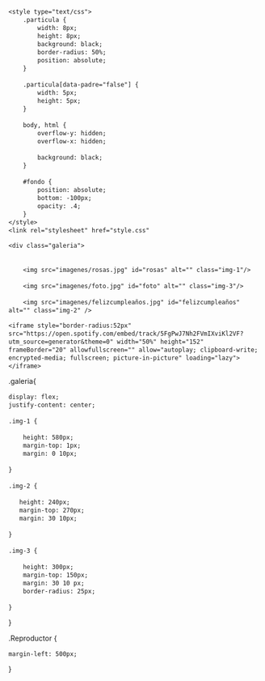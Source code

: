 
<html>
<head>
	<title>Fuegos artificiales</title>

	<style type="text/css">
		.particula {
			width: 8px;
			height: 8px;
			background: black;
			border-radius: 50%;
			position: absolute;
		}

		.particula[data-padre="false"] {
			width: 5px;
			height: 5px;
		}

		body, html {
			overflow-y: hidden;
			overflow-x: hidden;

			background: black;
		}

		#fondo {
			position: absolute;
		    bottom: -100px;
		    opacity: .4;
		}
	</style>
	<link rel="stylesheet" href="style.css"
</head>
<body>
	<!--div class="particula" data-velocidad-y="0" data-velocidad-x="0" data-padre="true" /-->

	<div class="galeria">

	
	 	<img src="imagenes/rosas.jpg" id="rosas" alt="" class="img-1"/>

		<img src="imagenes/foto.jpg" id="foto" alt="" class="img-3"/>
	
		<img src="imagenes/felizcumpleaños.jpg" id="felizcumpleaños" alt="" class="img-2" />
		
	    

</div>

<div class="Reproductor">		
	
	
	<iframe style="border-radius:52px" src="https://open.spotify.com/embed/track/5FgPwJ7Nh2FVmIXviKl2VF?utm_source=generator&theme=0" width="50%" height="152" frameBorder="20" allowfullscreen="" allow="autoplay; clipboard-write; encrypted-media; fullscreen; picture-in-picture" loading="lazy"></iframe>
</div>
	
<script src="index.js"></script>
.galeria{

    display: flex;
    justify-content: center;

    .img-1 {

        height: 580px;
        margin-top: 1px;
        margin: 0 10px;
      
    }
    
    .img-2 {

       height: 240px;
       margin-top: 270px;
       margin: 30 10px;
       
    }
    
    .img-3 {

        height: 300px;
        margin-top: 150px;
        margin: 30 10 px;
        border-radius: 25px;
        
    }
}

.Reproductor {

    margin-left: 500px;
    
}
			


</body>
</html>
